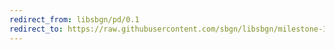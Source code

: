 ```yaml
---
redirect_from: libsbgn/pd/0.1
redirect_to: https://raw.githubusercontent.com/sbgn/libsbgn/milestone-1/resources/SBGN.xsd
---
```

